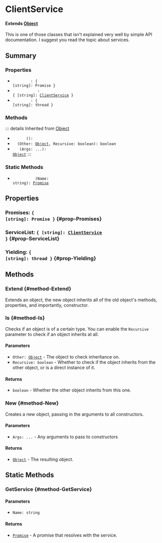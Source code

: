 # ClientService
#### Extends [Object](./Object)
This is one of those classes that isn't explained very well
by simple API documentation. I suggest you read the topic about
services.

## Summary
### Properties
- <code><a style="color:white" href="#prop-Promises">Promises</a>: { [string]: Promise }</code>
- <code><a style="color:white" href="#prop-ServiceList">ServiceList</a>: { [string]: [ClientService](/api/clientservice) }</code>
- <code><a style="color:white" href="#prop-Yielding">Yielding</a>: { [string]: thread }</code>
### Methods
::: details Inherited from [Object](./Object)
- <code><a style="color:white" href="#method-Extend">Extend</a>(): </code>
- <code><a style="color:white" href="#method-Is">Is</a>(Other: [Object](/api/object), Recursive: boolean): boolean</code>
- <code><a style="color:white" href="#method-New">New</a>(Args: ...): [Object](/api/object)</code>
:::
### Static Methods
- <code><a style="color:white" href="#static-GetService">GetService</a>(Name: string): [Promise](/api/promise)</code>
## Properties
### Promises: <code>{ [string]: Promise }</code> {#prop-Promises}

### ServiceList: <code>{ [string]: [ClientService](/api/clientservice) }</code> {#prop-ServiceList}

### Yielding: <code>{ [string]: thread }</code> {#prop-Yielding}

## Methods
### Extend {#method-Extend}
Extends an object, the new object inherits all of the old object's
methods, properties, and importantly, constructor.

### Is {#method-Is}
Checks if an object is of a certain type. You can enable the
`Recursive` parameter to check if an object inherits at all.

#### Parameters
- <code>Other: [Object](/api/object)</code> - The object to check inheritance on.
- <code>Recursive: boolean</code> - Whether to check if the object inherits from the other object, or is a direct instance of it.
#### Returns
- <code>boolean</code> - Whether the other object inherits from this one.
### New {#method-New}
Creates a new object, passing in the arguments to all constructors.

#### Parameters
- <code>Args: ...</code> - Any arguments to pass to constructors
#### Returns
- <code>[Object](/api/object)</code> - The resulting object.
## Static Methods
### GetService {#method-GetService}

#### Parameters
- <code>Name: string</code>
#### Returns
- <code>[Promise](/api/promise)</code> - A promise that resolves with the service.
